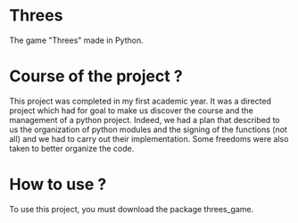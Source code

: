 # Threes

The game "Threes" made in Python.

# Course of the project ?

This project was completed in my first academic year. It was a directed project which had for goal to make us discover the course and the management of a python project. Indeed, we had a plan that described to us the organization of python modules and the signing of the functions (not all) and we had to carry out their implementation. Some freedoms were also taken to better organize the code.

# How to use ?

To use this project, you must download the package threes_game.
